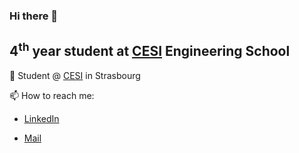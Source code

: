 ### Hi there 👋

## 4<sup>th</sup> year student at [CESI](https://cesi.fr) Engineering School

🔭 Student @ [CESI](https://www.cesi.fr) in Strasbourg

📫 How to reach me:

- [LinkedIn](https://www.linkedin.com/in/quentin-stubecki-211419227/)

- [Mail](mailto:quentin.stubecki@viacesi.fr)
